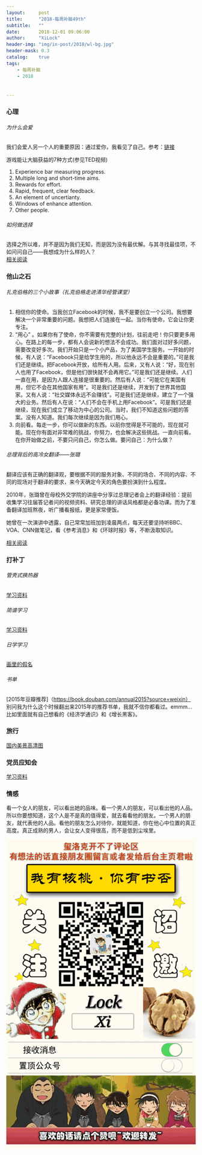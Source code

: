 ```yaml
---
layout:     post
title:      "2018-每周补脑49th"
subtitle:   ""
date:       2018-12-01 09:06:00
author:     "XiLock"
header-img: "img/in-post/2018/wl-bg.jpg"
header-mask: 0.3
catalog:    true
tags:
    - 每周补脑
    - 2018


---
```


### 心理
###### 为什么会爱
我们会爱人另一个人的重要原因：通过爱你，我看见了自己。参考：[链接](https://mp.weixin.qq.com/s?__biz=MzA5NzQ2MjMxMQ==&mid=210222094&idx=5&sn=23d4337d0bcc84125e7548d92707a0b5&scene=0#rd)

游戏能让大脑获益的7种方式(参见TED视频)
1. Experience bar measuring progress.
1. Multiple long and short-time aims.
1. Rewards for effort.
1. Rapid, frequent, clear feedback.
1. An element of uncertianty.
1. Windows of enhance attention.
1. Other people.

###### 如何做选择
选择之所以难，并不是因为我们无知，而是因为没有最优解。与其寻找最佳项，不如问问自己——我想成为什么样的人？  
[相关阅读](https://mp.weixin.qq.com/s?__biz=MzA3OTI2NTEwOQ==&mid=2651683804&idx=1&sn=a6d68d63fbe23bbc00fc6ad06d5587f1&scene=0#rd)

### 他山之石
###### 扎克伯格的三个小故事（扎克伯格走进清华经管课堂）
1. 相信你的使命。当我创立Facebook的时候，我不是要创立一个公司。我想要解决一个非常重要的问题。我想把人们连接在一起。当你有使命，它会让你更专注。
1. “用心” 。如果你有了使命，你不需要有完整的计划，往前走吧！你只要更多用心。在路上的每一步，都有人会说新的想法不会成功。我们面对过好多问题，需要改变好多次。我们开始只是一个小产品，为了美国学生服务。一开始的时候，有人说：“Facebook只是给学生用的，所以他永远不会是重要的。”可是我们还是继续。把Facebook开放，给所有人用。后来，又有人说：“好，现在别人也用了Facebook，但是他们很快就不会再用它。”可是我们还是继续。人们一直在用，是因为人跟人连接是很重要的。然后有人说：“可能它在美国有用，但它不会在其他国家有用”。可是我们还是继续，开发到了世界其他国家。又有人说：“社交媒体永远不会赚钱”。可是我们还是继续，建立了一个强大的业务。然后有人在说：“人们不会在手机上用Facebook”。可是我们还是继续，现在我们成立了移动为中心的公司。当时，我们不知道这些问题的答案。没有人知道。我们每次继续是因为我们用心。
1. 向前看。每走一步，你可以做新的东西。以前你觉得是不可能的，现在就可能。现在你有面对非常难的挑战，你努力，也会解决这些挑战。一直向前看。在你开始做之前，不要只问自己，你怎么做。要问自己：为什么做？

###### 总理背后的高冷女翻译——张璐
翻译应该有正确的翻译观，要根据不同的服务对象、不同的场合、不同的内容、不同的现场对于翻译的要求，来今天确定今天的角色要扮演到什么程度。

2010年，张璐曾在母校外交学院的讲座中分享过总理记者会上的翻译经验：提前收集学习往届答记者问的视频资料、研究总理的讲话风格都是必备功课。而为了准备翻译加班熬夜，听广播看报纸，更是家常便饭。

她曾在一次演讲中透露，自己常常加班加到凌晨两点，每天还要坚持听BBC、VOA、CNN做笔记，看《参考消息》和《环球时报》等，不断汲取知识。

[相关阅读](https://mp.weixin.qq.com/s?__biz=MjM5ODA0Njg4MA==&mid=404435633&idx=2&sn=cfed18353efe6892a2d8942311515086&scene=2&srcid=0316AjQcKhNo1krPCcni9vg3#rd)
### 打补丁
###### 管壳式换热器
[学习资料](http://mp.weixin.qq.com/s?__biz=MzA3MjYxNTU4Nw==&mid=2652877730&idx=1&sn=d0d7f0c2e3dabdea9312026c3414a0e5&scene=0#rd)

###### 简谱学习
[学习资料](http://mp.weixin.qq.com/s?__biz=MzA4NTEyOTg5Mg==&mid=2649778167&idx=1&sn=4a05b7bc4a29b4049351348e6c1e89ee&scene=2&srcid=0721cg7bxJI1hEMq5tCuVTPH#rd)



###### 日学学习
[画里的假名](https://mp.weixin.qq.com/s?__biz=MzA3NTQ5MTAyNg==&mid=401806927&idx=1&sn=7c0e407c6e123e8d732b9c25a4d27257&scene=0#rd)

###### 书单
[2015年豆瓣推荐]（https://book.douban.com/annual2015?source=weixin）  
别问我为什么这个时候翻出来2015年的推荐书单，我就不信你都看过。emmm...比如里面就有自己想看的《经济学通识》和《增长黑客》。


### 旅行
[国内美景高清图](https://mp.weixin.qq.com/s?__biz=MzA3OTI2NTEwOQ==&mid=2651684395&idx=1&sn=e8d2449f033b8b30b0fac3bc59369ff6&scene=0#rd)

### 党员应知会
[学习资料](http://i.eqxiu.com/s/Fze3HTag?eqrcode=1&from=singlemessage&isappinstalled=0)

### 情感
看一个女人的朋友，可以看出她的品味。看一个男人的朋友，可以看出他的人品。所以你要想知道，这个人是不是真的值得爱，就去看看他的朋友。一个男人的朋友，就代表他的人品。看他的朋友怎么对待你，就能知道，你在他心中位置的真正高度。真正成熟的男人，会让女人变得很高，而不是低到尘埃里。

![](/img/wc-tail.GIF)
